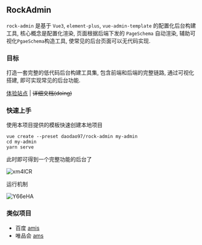 ## RockAdmin
`rock-admin` 是基于 `Vue3`, `element-plus`, `vue-admin-template` 的配置化后台构建工具, 核心概念是配置化渲染, 页面根据后端下发的 `PageSchema` 自动渲染, 辅助可视化`PgaeSchema`构造工具, 使常见的后台页面可以无代码实现. 

### 目标

打造一套完整的低代码后台构建工具集, 包含前端和后端的完整链路, 通过可视化搭建, 即可实现常见的后台功能.

[体验站点](http://daodao97.gitee.io/rock-admin-demo) | ~~详细文档(doing)~~

### 快速上手

使用本项目提供的模板快速创建本地项目

```shell
vue create --preset daodao97/rock-admin my-admin
cd my-admin
yarn serve
```

此时即可得到一个完整功能的后台了

![xm4lCR](https://gitee.com/daodao97/asset/raw/master/imgs/xm4lCR.png)

运行机制

![Y66eHA](https://gitee.com/daodao97/asset/raw/master/imgs/Y66eHA.png)

### 类似项目

- 百度 [amis](https://github.com/baidu/amis)
- 唯品会 [ams](https://github.com/vipshop/ams)
